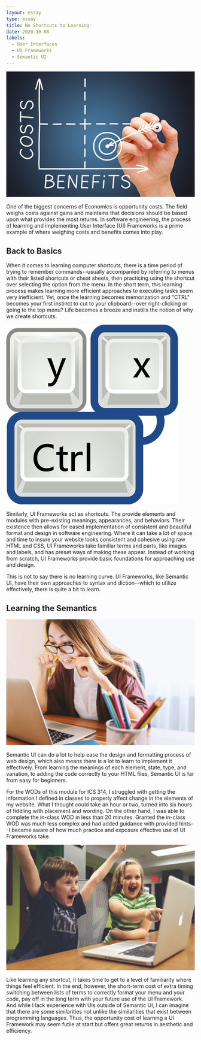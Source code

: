 ```yaml
---
layout: essay
type: essay
title: No Shortcuts to Learning
date: 2020-10-08
labels:
  - User Interfaces
  - UI Frameworks
  - Semantic UI
---
```


<img class="ui medium left floated rounded image" src="../images/cost-benefit.jpg">

One of the biggest concerns of Economics is opportunity costs. The field weighs costs against gains and maintains that decisions should be based upon what provides the most returns. In software engineering, the process of learning and implementing User Interface (UI) Frameworks is a prime example of where weighing costs and benefits comes into play.

## Back to Basics

When it comes to learning computer shortcuts, there is a time period of trying to remember commands--usually accompanied by referring to menus with their listed shortcuts or cheat sheets, then practicing using the shortcut over selecting the option from the menu. In the short term, this learning process makes learning more efficient approaches to executing tasks seem very inefficient. Yet, once the learning becomes memorization and "CTRL" becomes your first instinct to cut to your clipboard--over right-clicking or going to the top menu? Life becomes a breeze and instills the notion of why we create shortcuts.

<img class="ui large right floated rounded image" src="../images/cut-shortcut.png">

Similarly, UI Frameworks act as shortcuts. The provide elements and modules with pre-existing meanings, appearances, and behaviors. Their existence then allows for eased implementation of consistent and beautiful format and design in software engineering. Where it can take a lot of space and time to insure your website looks consistent and cohesive using raw HTML and CSS, UI Frameworks take familiar terms and parts, like images and labels, and has preset ways of making these appear. Instead of working from scratch, UI Frameworks provide basic foundations for approaching use and design.

This is not to say there is no learning curve. UI Frameworks, like Semantic UI, have their own approaches to syntax and diction--which to utilize effectively, there is quite a bit to learn.

## Learning the Semantics

<img class="ui medium left floated rounded image" src="../images/lady-at-computer.jpg">

Semantic UI can do a lot to help ease the design and formatting process of web design, which also means there is a lot to learn to implement it effectively. From learning the meanings of each element, state, type, and variation, to adding the code correctly to your HTML files, Semantic UI is far from easy for beginners.

For the WODs of this module for ICS 314, I struggled with getting the information I defined in classes to properly affect change in the elements of my website. What I thought could take an hour or two, turned into six hours of fiddling with placement and wording. On the other hand, I was able to complete the in-class WOD in less than 20 minutes. Granted the in-class WOD was much less complex and had added guidance with provided hints--I became aware of how much practice and exposure effective use of UI Frameworks take.

<img class="ui medium left floated rounded image" src="../images/kids-computer-success.jpg">

Like learning any shortcut, it takes time to get to a level of familiarity where things feel efficient. In the end, however, the short-term cost of extra timing switching between lists of terms to correctly format your menu and your code, pay off in the long term with your future use of the UI Framework. And while I lack experience with UIs outside of Semantic UI, I can imagine that there are some similarities not unlike the similarities that exist between programming languages. Thus, the opportunity cost of learning a UI Framework may seem futile at start but offers great returns in aesthetic and efficiency.
